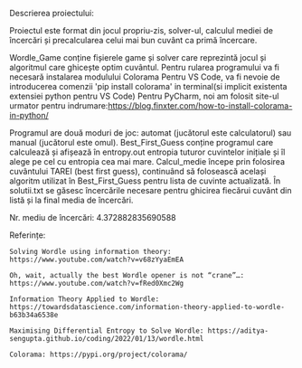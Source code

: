 Descrierea proiectului:

Proiectul este format din jocul propriu-zis, solver-ul, calculul mediei de încercări și precalcularea celui mai bun cuvânt ca primă încercare. 

Wordle_Game conține fișierele game și solver care reprezintă jocul și algoritmul care ghicește optim cuvântul. 
Pentru rularea programului va fi necesară instalarea modulului Colorama
Pentru VS Code, va fi nevoie de introducerea comenzii 'pip install colorama' in terminal(si implicit existenta extensiei python pentru VS Code)
Pentru PyCharm, noi am folosit site-ul urmator pentru indrumare:https://blog.finxter.com/how-to-install-colorama-in-python/

Programul are două moduri de joc: automat (jucătorul este calculatorul) sau manual (jucătorul este omul).
Best_First_Guess conține programul care calculează și afișează în entropy.out entropia tuturor cuvintelor inițiale și îl alege pe cel cu entropia cea mai mare.
Calcul_medie începe prin folosirea cuvântului TAREI (best first guess), continuând să folosească același algoritm utilizat în Best_First_Guess pentru lista de cuvinte actualizată. 
În solutii.txt se găsesc încercările necesare pentru ghicirea fiecărui cuvânt din listă și la final media de încercări.

Nr. mediu de încercări: 4.372882835690588

Referințe: 

    Solving Wordle using information theory: https://www.youtube.com/watch?v=v68zYyaEmEA
    
    Oh, wait, actually the best Wordle opener is not “crane”…: https://www.youtube.com/watch?v=fRed0Xmc2Wg
    
    Information Theory Applied to Wordle: https://towardsdatascience.com/information-theory-applied-to-wordle-b63b34a6538e
    
    Maximising Differential Entropy to Solve Wordle: https://aditya-sengupta.github.io/coding/2022/01/13/wordle.html
    
    Colorama: https://pypi.org/project/colorama/
